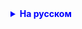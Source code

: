 <details style="margin-top: 16px">
  <summary style="cursor: pointer; color: blue;"><b>На русском</b></summary>

Три задания:

        1. Создать массив, заполнить его любым образом. Вывести элементы с нечетным ИНДЕКСОМ

        2. Создать массив размером в 100 элементов, заполнить его случайными значениями (random). 
        Найти максимум и минимум массива и вывести их на экран.

        3. Создать массив, заполнить его любым образом. Найти количество элементов в массиве, которые больше, чем их соседи слева.
        Сосед слева - элемент, который располагается ДО текущего элемента
        Пример : [1, 5, 3, 7, 11] - Ответ: 3


</details>
